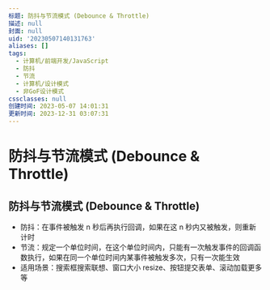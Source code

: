 ```yaml
---
标题: 防抖与节流模式 (Debounce & Throttle)
描述: null
封面: null
uid: '20230507140131763'
aliases: []
tags:
  - 计算机/前端开发/JavaScript
  - 防抖
  - 节流
  - 计算机/设计模式
  - 非GoF设计模式
cssclasses: null
创建时间: 2023-05-07 14:01:31
更新时间: 2023-12-31 03:07:31
---
```


# 防抖与节流模式 (Debounce & Throttle)

## 防抖与节流模式 (Debounce & Throttle)

- 防抖：在事件被触发 n 秒后再执行回调，如果在这 n 秒内又被触发，则重新计时
- 节流：规定一个单位时间，在这个单位时间内，只能有一次触发事件的回调函数执行，如果在同一个单位时间内某事件被触发多次，只有一次能生效
- 适用场景：搜索框搜索联想、窗口大小 resize、按钮提交表单、滚动加载更多等

